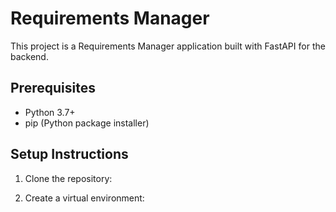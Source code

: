 # Requirements Manager

This project is a Requirements Manager application built with FastAPI for the backend.

## Prerequisites

- Python 3.7+
- pip (Python package installer)

## Setup Instructions

1. Clone the repository:

2. Create a virtual environment:
```bash

